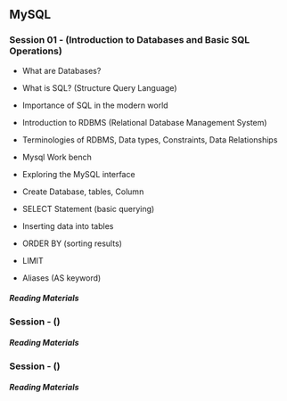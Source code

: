 ## MySQL

### Session 01 - (Introduction to Databases and Basic SQL Operations)

 - What are Databases?
 - What is SQL? (Structure Query Language)
 - Importance of SQL in the modern world
 - Introduction to RDBMS (Relational Database Management System)
 - Terminologies of RDBMS, Data types, Constraints, Data Relationships

 -  Mysql Work bench
  - Exploring the MySQL interface
  - Create Database, tables, Column 
  - SELECT Statement (basic querying)
  - Inserting data into tables
  - ORDER BY (sorting results)
  - LIMIT 
  - Aliases (AS keyword)

##### Reading Materials 

### Session - ()


##### Reading Materials 

### Session - ()


##### Reading Materials 
